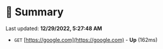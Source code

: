 # 📖 Summary
Last updated: **12/29/2022, 5:27:48 AM**

- `GET` [https://google.com](https://google.com) - **Up** (162ms)
